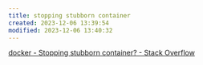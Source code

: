 ```yaml
---
title: stopping stubborn container
created: 2023-12-06 13:39:54
modified: 2023-12-06 13:40:32
---
```

[docker - Stopping stubborn container? - Stack Overflow](https://stackoverflow.com/questions/42794503/stopping-stubborn-container) 